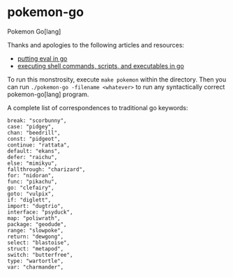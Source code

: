 # pokemon-go
Pokemon Go[lang]

Thanks and apologies to the following articles and resources: 
* [putting eval in go](https://thorstenball.com/blog/2016/11/16/putting-eval-in-go/)
* [executing shell commands, scripts, and executables in go](https://medium.com/rungo/executing-shell-commands-script-files-and-executables-in-go-894814f1c0f7)

To run this monstrosity, execute `make pokemon` within the directory. 
Then you can run `./pokemon-go -filename <whatever>` to run any syntactically correct pokemon-go[lang] program. 

A complete list of correspondences to traditional go keywords:

    break: "scorbunny",
	case: "pidgey",
	chan: "beedrill",
	const: "pidgeot",
	continue: "rattata",
	default: "ekans",
	defer: "raichu",
	else: "mimikyu",
	fallthrough: "charizard",
	for: "nidoran",
	func: "pikachu",
	go: "clefairy",
	goto: "vulpix",
	if: "diglett",
	import: "dugtrio",
	interface: "psyduck",
	map: "poliwrath",
	package: "geodude",
	range: "slowpoke",
	return: "dewgong",
	select: "blastoise",
	struct: "metapod",
	switch: "butterfree",
	type: "wartortle",
	var: "charmander",